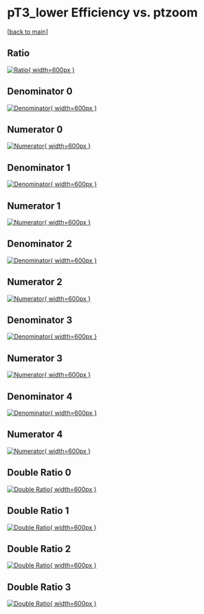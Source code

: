 # pT3_lower Efficiency vs. ptzoom

[[back to main](./)]



## Ratio

[![Ratio](../mtv/var/pT3_lower_loweta_321_-1_eff_ptzoom.png){ width=600px }](../mtv/var/pT3_lower_loweta_321_-1_eff_ptzoom.pdf)

## Denominator 0

[![Denominator](../mtv/den/pT3_lower_loweta_321_-1_eff_ptzoom_den0.png){ width=600px }](../mtv/den/pT3_lower_loweta_321_-1_eff_ptzoom_den0.pdf)

## Numerator 0

[![Numerator](../mtv/num/pT3_lower_loweta_321_-1_eff_ptzoom_num0.png){ width=600px }](../mtv/num/pT3_lower_loweta_321_-1_eff_ptzoom_num0.pdf)

## Denominator 1

[![Denominator](../mtv/den/pT3_lower_loweta_321_-1_eff_ptzoom_den1.png){ width=600px }](../mtv/den/pT3_lower_loweta_321_-1_eff_ptzoom_den1.pdf)

## Numerator 1

[![Numerator](../mtv/num/pT3_lower_loweta_321_-1_eff_ptzoom_num1.png){ width=600px }](../mtv/num/pT3_lower_loweta_321_-1_eff_ptzoom_num1.pdf)

## Denominator 2

[![Denominator](../mtv/den/pT3_lower_loweta_321_-1_eff_ptzoom_den2.png){ width=600px }](../mtv/den/pT3_lower_loweta_321_-1_eff_ptzoom_den2.pdf)

## Numerator 2

[![Numerator](../mtv/num/pT3_lower_loweta_321_-1_eff_ptzoom_num2.png){ width=600px }](../mtv/num/pT3_lower_loweta_321_-1_eff_ptzoom_num2.pdf)

## Denominator 3

[![Denominator](../mtv/den/pT3_lower_loweta_321_-1_eff_ptzoom_den3.png){ width=600px }](../mtv/den/pT3_lower_loweta_321_-1_eff_ptzoom_den3.pdf)

## Numerator 3

[![Numerator](../mtv/num/pT3_lower_loweta_321_-1_eff_ptzoom_num3.png){ width=600px }](../mtv/num/pT3_lower_loweta_321_-1_eff_ptzoom_num3.pdf)

## Denominator 4

[![Denominator](../mtv/den/pT3_lower_loweta_321_-1_eff_ptzoom_den4.png){ width=600px }](../mtv/den/pT3_lower_loweta_321_-1_eff_ptzoom_den4.pdf)

## Numerator 4

[![Numerator](../mtv/num/pT3_lower_loweta_321_-1_eff_ptzoom_num4.png){ width=600px }](../mtv/num/pT3_lower_loweta_321_-1_eff_ptzoom_num4.pdf)

## Double Ratio 0

[![Double Ratio](../mtv/ratio/pT3_lower_loweta_321_-1_eff_ptzoom_ratio0.png){ width=600px }](../mtv/ratio/pT3_lower_loweta_321_-1_eff_ptzoom_ratio0.pdf)

## Double Ratio 1

[![Double Ratio](../mtv/ratio/pT3_lower_loweta_321_-1_eff_ptzoom_ratio1.png){ width=600px }](../mtv/ratio/pT3_lower_loweta_321_-1_eff_ptzoom_ratio1.pdf)

## Double Ratio 2

[![Double Ratio](../mtv/ratio/pT3_lower_loweta_321_-1_eff_ptzoom_ratio2.png){ width=600px }](../mtv/ratio/pT3_lower_loweta_321_-1_eff_ptzoom_ratio2.pdf)

## Double Ratio 3

[![Double Ratio](../mtv/ratio/pT3_lower_loweta_321_-1_eff_ptzoom_ratio3.png){ width=600px }](../mtv/ratio/pT3_lower_loweta_321_-1_eff_ptzoom_ratio3.pdf)

